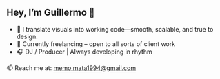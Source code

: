 ## Hey, I’m Guillermo 👋

- 🎯 I translate visuals into working code—smooth, scalable, and true to design.
- 💼 Currently freelancing – open to all sorts of client work 
- 🎧 DJ / Producer | Always developing in rhythm

📫 Reach me at: memo.mata1994@gmail.com
